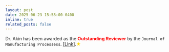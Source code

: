 ```yaml
---
layout: post
date: 2025-06-23 15:58:00-0400
inline: true
related_posts: false
---
```


                 
Dr. Akin has been awarded as the <span style="color:red; font-weight:bold;">Outstanding Reviewer</span> by the `Journal of Manufacturing Processess`. [[Link]](https://www.sme.org/aboutsme/awards/sme-journal-awards/).<span style="color:gold;">&#9733;</span> 